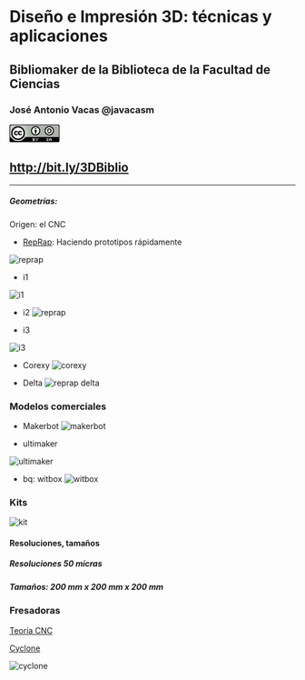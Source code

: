 # Diseño e Impresión 3D: técnicas y aplicaciones

## Bibliomaker de la Biblioteca de la Facultad de Ciencias


### José Antonio Vacas @javacasm

![CCbySA](images/CCbySQ_88x31.png)

## http://bit.ly/3DBiblio

* *  *

##### Geometrías:

Origen: el CNC

* [RepRap](https://en.wikipedia.org/wiki/RepRap_project): Haciendo prototipos rápidamente

![reprap](https://upload.wikimedia.org/wikipedia/commons/a/a7/First_replication.jpg)

* i1

![i1](https://upload.wikimedia.org/wikipedia/commons/thumb/f/f8/Reprap_Darwin.jpg/330px-Reprap_Darwin.jpg)

* i2
![reprap](http://reprap.org/mediawiki/images/thumb/1/1f/Mendel.jpg/800px-Mendel.jpg)

* i3

![i3](http://www.filament2print.com/wp-content/uploads/2014/10/Prusa-i3-hphestos-1.jpg)

* Corexy
![corexy](http://3.bp.blogspot.com/-VABQ72YWnTM/Vf6ekGBm5dI/AAAAAAAAO_4/SzEjMwYfk20/s1600/smartrapcore-02.jpg)

* Delta
![reprap delta](http://jeromeabel.net/files/ressources/democratie-industrielle/bonus-images/fab/delta-robot-reprap-helium-frog.jpg)


### Modelos comerciales

* Makerbot
 ![makerbot](http://store.makerbot.com/mb-images/store/global/international.jpg)

* ultimaker

![ultimaker](https://i.ytimg.com/vi/Sz77Tq9xzpM/maxresdefault.jpg)

* bq: witbox
![witbox](http://www.imprimalia3d.com/sites/default/files/Witbox_3D-printer-yellow-iGo3D.jpg)

### Kits

![kit](http://www.moebyus.com/images/stories/virtuemart/product/img_3948.jpg)


#### Resoluciones, tamaños

##### Resoluciones 50 micras
##### Tamaños: 200 mm x 200 mm x 200 mm

### Fresadoras

[Teoría CNC](http://spainlabs.com/wiki/index.php?title=Fresadoras_CNC)

[Cyclone](https://github.com/bq/Cyclone-PCB-Factory)

![cyclone](https://i.ytimg.com/vi/jWKOkb-tut8/maxresdefault.jpg)
